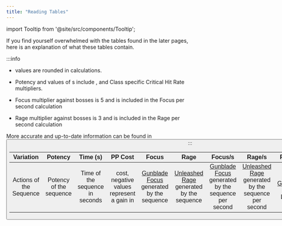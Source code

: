 ```yaml
---
title: "Reading Tables"
---
```


import Tooltip from '@site/src/components/Tooltip';

If you find yourself overwhelmed with the tables found in the later pages, here is an explanation of what these tables contain.

:::info
* <Tooltip term="DPS" /> values are rounded in calculations.

* Potency and <Tooltip term="DPS" /> values of <Tooltip term="PA" />s include [<Tooltip term="RB" />](/skill-tree/skills#relentless-blade), [<Tooltip term="RBR" />](/skill-tree/skills#relentless-blade-reinforce) and Class specific Critical Hit Rate multipliers.

* Focus multiplier against bosses is 5 and is included in the Focus per second calculation

* Rage multiplier against bosses is 3 and is included in the Rage per second calculation

More accurate and up-to-date information can be found in <Button label="Frame Data" variant="secondary" link="/moveset/framedata" />
:::

| Variation | Potency | Time (s) | PP Cost | Focus | Rage | Focus/s | Rage/s | F0 DPS | F5 DPS | OD DPS |
| :---: | :---: | :---: | :---: | :---: | :---: | :---: | :---: | :---: | :---: | :---: |
| Actions of the Sequence | Potency of the sequence | Time of the sequence in seconds | <Tooltip term="PP" /> cost, negative values represent a gain in <Tooltip term="PP" /> | [Gunblade Focus](/skill-tree/skills#gunblade-focus) generated by the sequence | [Unleashed Rage](/skill-tree/skills#unleashed-rage) generated by the sequence | [Gunblade Focus](/skill-tree/skills#gunblade-focus) generated by the sequence per second | [Unleashed Rage](/skill-tree/skills#unleashed-rage) generated by the sequence per second | <Tooltip term="DPS" /> at [Gunblade Focus](/skill-tree/skills#gunblade-focus) Level 0 | <Tooltip term="DPS" /> at [Gunblade Focus](/skill-tree/skills#gunblade-focus) Level 5 | <Tooltip term="DPS" /> at [Gunblade Focus](/skill-tree/skills#gunblade-focus) Overdrive |